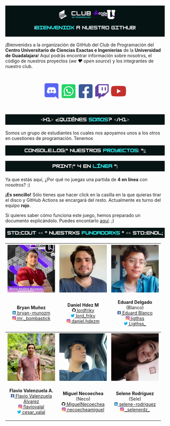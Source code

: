 ![Letrero de "¡Bienvenidx a nuestro GitHub!" con los logos del club de programación CUCEI y el de Acción U](https://github.com/prueba-progra-cucei/.github/raw/main/res/header2.gif)

¡Bienvenidxs a la organización de GitHub del Club de Programación del **Centro Universitario de Ciencias Exactas e Ingenierías** de la **Universidad de Guadalajara**! Aquí podrás encontrar información sobre nosotrxs, el código de nuestros proyectos (*we ❤️ open source*) y los integrantes de nuestro club.

<br><p align="center">
<a href="http://discord.programacion-cucei.club"><img src="https://github.com/prueba-progra-cucei/.github/raw/main/res/icons/discord.png" alt="Enlace al serividor de Discord" width="50"></a>
<a href="http://whatsapp.programacion-cucei.club"><img src="https://github.com/prueba-progra-cucei/.github/raw/main/res/icons/whatsapp.png" alt="Enlace al grupo de WhatsApp" width="50"></a>
<a href="http://facebook.programacion-cucei.club"><img src="https://github.com/prueba-progra-cucei/.github/raw/main/res/icons/facebook.png" alt="Enlace a la página de Facebook" width="50"></a>
<a href="http://twitch.programacion-cucei.club"><img src="https://github.com/prueba-progra-cucei/.github/raw/main/res/icons/twitch.png" alt="Enlace al canal de Twitch" width="47"></a>
<a href="http://youtube.programacion-cucei.club"><img src="https://github.com/prueba-progra-cucei/.github/raw/main/res/icons/youtube.png" alt="Enlace al canal de YouTube" width="50"></a>
</p><br>

![<h1>¿Quiénes somos?</h1>](https://github.com/prueba-progra-cucei/.github/raw/main/res/quienes_somos.png)

Somos un grupo de estudiantes los cuales nos apoyamos unos a los otros en cuestiones de programación. Tenemos

![console.log("Nuestros proyectos:");](https://github.com/prueba-progra-cucei/.github/raw/main/res/nuestros_proyectos.png)

![print("4 en línea")](https://github.com/prueba-progra-cucei/.github/raw/main/res/4_en_linea.png)

Ya que estás aquí, ¿Por qué no juegas una partida de **4 en línea** con nosotros? :)

**¡Es sencillo!** Sólo tienes que hacer click en la casilla en la que quieras tirar el disco y GitHub Actions se encargará del resto. Actualmente es turno del equipo **rojo**.


Si quieres saber cómo funciona este juego, hemos preparado un documento explicándolo. Puedes encontarlo [aquí](). ;)

![std::cout << "Nuestrxs fundadorxs" << ENDL;](https://github.com/prueba-progra-cucei/.github/raw/main/res/nuestrxs_fundadorxs.png)

<table align="center">
	<tr>
		<th><img src="https://github.com/prueba-progra-cucei/.github/raw/main/res/fundadorxs/bryan.jpg" alt="Foto de Bryan Muñoz" width="150"></th>
		<th><img src="https://github.com/prueba-progra-cucei/.github/raw/main/res/fundadorxs/daniel.jpg" alt="Foto de Daniel Hdez M" width="150"></th>
		<th><img src="https://github.com/prueba-progra-cucei/.github/raw/main/res/fundadorxs/edward.jpg" alt="Foto de Eduard Delgado" width="150"></th>
	</tr>
	<tr>
		<td><p align="center">
			<b>Bryan Muñoz</b><br>
			<a href="https://www.linkedin.com/in/bryan-munozm/"><img src="https://github.com/prueba-progra-cucei/.github/raw/main/res/icons/linkedin.png" width="12"> bryan-munozm</a><br>
			<a href="https://www.instagram.com/mr._bombastick/"><img src="https://github.com/prueba-progra-cucei/.github/raw/main/res/icons/instagram.png" width="12"> mr._bombastick</a>
		</p></td>
		<td><p align="center">
			<b>Daniel Hdez M</b><br>
			<a href="https://github.com/lordfriky"><img src="https://github.com/prueba-progra-cucei/.github/raw/main/res/icons/github.png" width="12"> lordfriky</a><br>
			<a href="https://twitter.com/lord_friky"><img src="https://github.com/prueba-progra-cucei/.github/raw/main/res/icons/twitter.png" width="12"> lord_friky</a><br>
			<a href="https://www.instagram.com/daniel.hdezm/"><img src="https://github.com/prueba-progra-cucei/.github/raw/main/res/icons/instagram.png" width="12"> daniel.hdezm</a>
		</p></td>
		<td><p align="center">
			<b>Eduard Delgado</b><br>
			(Blanco)<br>
			<a href="https://facebook.com/ligths.x5"><img src="https://github.com/prueba-progra-cucei/.github/raw/main/res/icons/facebook.png" width="12"> Eduard Blanco</a><br>
			<a href="https://www.instagram.com/ligthss/"><img src="https://github.com/prueba-progra-cucei/.github/raw/main/res/icons/instagram.png" width="12"> ligthss</a><br>
			<a href="https://twitter.com/Ligthss_"><img src="https://github.com/prueba-progra-cucei/.github/raw/main/res/icons/twitter.png" width="12"> Ligthss_</a>
		</p></td>
	</tr>
		<th><img src="https://github.com/prueba-progra-cucei/.github/raw/main/res/fundadorxs/flavio.jpg" alt="Foto de Flavio Valenzuela A" width="150"></th>
		<th><img src="https://github.com/prueba-progra-cucei/.github/raw/main/res/fundadorxs/neco.jpg" alt="Foto de Miguel Necoechea" width="150"></th>
		<th><img src="https://github.com/prueba-progra-cucei/.github/raw/main/res/fundadorxs/selene.jpg" alt="Foto de Selene Rodríguez" width="150"></th>
	<tr>
	</tr>
	<tr>
		<td><p align="center">
			<b>Flavio Valenzuela A.</b><br>
			<a href="https://facebook.com/flavio.valenzuelaalvarez"><img src="https://github.com/prueba-progra-cucei/.github/raw/main/res/icons/facebook.png" width="12"> Flavio Valenzuela<br>Alvarez</a><br>
			<a href="https://www.instagram.com/flaviovalal/"><img src="https://github.com/prueba-progra-cucei/.github/raw/main/res/icons/instagram.png" width="12"> flaviovalal</a><br>
			<a href="https://twitter.com/cesar_valal"><img src="https://github.com/prueba-progra-cucei/.github/raw/main/res/icons/twitter.png" width="12"> cesar_valal</a>
		</p></td>
		<td><p align="center">
			<b>Miguel Necoechea</b><br>
			(Neco)<br>
			<a href="https://github.com/MiguelNecoechea"><img src="https://github.com/prueba-progra-cucei/.github/raw/main/res/icons/github.png" width="12"> MiguelNecoechea</a><br>
			<a href="https://www.instagram.com/necoecheamiguel/"><img src="https://github.com/prueba-progra-cucei/.github/raw/main/res/icons/instagram.png" width="12"> necoecheamiguel</a>
		</p></td>
		<td><p align="center">
			<b>Selene Rodríguez</b><br>
			(Sele)<br>
			<a href="https://www.linkedin.com/in/selene-rodriguez/"><img src="https://github.com/prueba-progra-cucei/.github/raw/main/res/icons/linkedin.png" width="12"> selene-rodriguez</a><br>
			<a href="https://www.instagram.com/_selenerdz_/"><img src="https://github.com/prueba-progra-cucei/.github/raw/main/res/icons/instagram.png" width="12"> _selenerdz_</a>
		</p></td>
	</tr>
</table>
